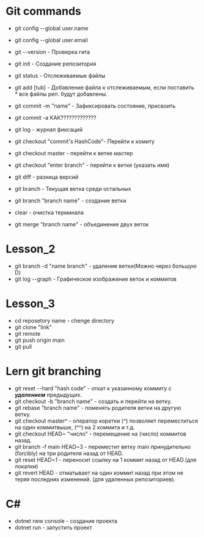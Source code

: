 # Git commands
* git config --global user.name
* git config --global user.email

* git --version                   - Проверка гита
* git init                        - Создание репозитория
* git status                      - Отслеживаемые файлы
* git add [tub]                   - Добавление файла к отслеживаемым, если поставить * все файлы реп. будут добавлены.
* git commit -m "name"            - Зафиксировать состояние, присвоить 
* git commit -a                 КАК?????????????
* git log                         - журнал фиксаций
* git checkout "commit's HashCode"- Перейти к комиту
* git checkout master             - перейти к ветке мастер
* git checkout "enter branch"     - перейти к ветке (указать имя)
* git diff                        - разница версий
* git branch                      - Текущая ветка среди остальных
* git branch "branch name"        - создание ветки
* clear                           - очистка терминала
* git merge "branch name"         - объединение двух веток
# Lesson_2
* git branch -d "name branch"     - удаление ветки(Можно через большую D)
* git log --graph                 - Графическое изображение веток и коммитов
# Lesson_3
* cd reposetory name               - chenge directory 
* git clone "link"
* git remote
* git push origin main
* git pull

# Lern git branching

* git reset --hard "hash code"    - откат к указанному коммиту с __*удалением*__ предыдущих.
*  git checkout -b "branch name"  - создать и перейти на ветку.
* git rebase "branch name"        - поменять родителя ветки на другую ветку. 
* git checkout master^            - оператор коретки (^) позволяет переместиться на один коммитвыше, (^^) на 2 коммита и т.д.
* git checkout HEAD~ "число"      - перемещение на (число) коммитов назад. 
* git branch -f main HEAD~3       - переместит ветку main принудительно (forcibly) на три родителя назад от HEAD.
* git reset HEAD~1                - переносит ссылку на 1 коммит назад от HEAD.(для локалки)
* git revert HEAD                 - отматывает на один коммит назад при этом не теряя последних изменений. (для удаленных репозиториев).

# C#
* dotnet new console              - создание проекта
* dotnet run                      - запустить проект

